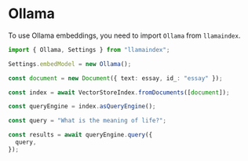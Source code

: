 # Ollama

To use Ollama embeddings, you need to import `Ollama` from `llamaindex`.

```ts
import { Ollama, Settings } from "llamaindex";

Settings.embedModel = new Ollama();

const document = new Document({ text: essay, id_: "essay" });

const index = await VectorStoreIndex.fromDocuments([document]);

const queryEngine = index.asQueryEngine();

const query = "What is the meaning of life?";

const results = await queryEngine.query({
  query,
});
```
